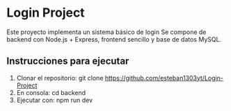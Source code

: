 # Login Project
Este proyecto implementa un sistema básico de login
Se compone de backend con Node.js + Express, frontend sencillo y base de datos MySQL.

## Instrucciones para ejecutar

1. Clonar el repositorio: git clone https://github.com/esteban1303yt/Login-Project
2. En consola: cd backend
3. Ejecutar con: npm run dev
